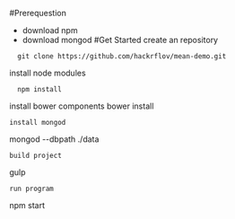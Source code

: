 #Prerequestion
- download npm
- download mongod
#Get Started
create an repository
```
  git clone https://github.com/hackrflov/mean-demo.git
```
install node modules
```
  npm install
```
install bower components 
  bower install
```
install mongod
```
  mongod --dbpath ./data
```
build project
```
  gulp
```
run program
```
  npm start
```
